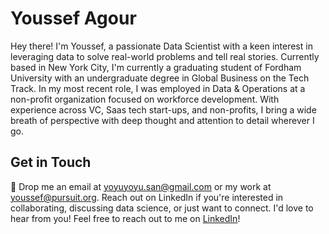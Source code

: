 # Youssef Agour

Hey there! I'm Youssef, a passionate Data Scientist with a keen interest in leveraging data to solve real-world problems and tell real stories. Currently based in New York City, I'm currently a graduating student of Fordham University with an undergraduate degree in Global Business on the Tech Track. In my most recent role, I was employed in Data & Operations at a non-profit organization focused on workforce development. With experience across VC, Saas tech start-ups, and non-profits, I bring a wide breath of perspective with deep thought and attention to detail wherever I go.

## Get in Touch

📧 Drop me an email at yoyuyoyu.san@gmail.com or my work at youssef@pursuit.org. Reach out on LinkedIn if you're interested in collaborating, discussing data science, or just want to connect. I'd love to hear from you!
Feel free to reach out to me on [LinkedIn](https://www.linkedin.com/in/youssef-agour/)!
